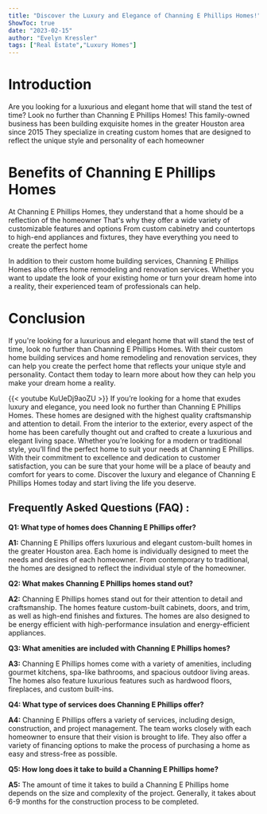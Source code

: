 ```yaml
---
title: "Discover the Luxury and Elegance of Channing E Phillips Homes!"
ShowToc: true 
date: "2023-02-15"
author: "Evelyn Kressler" 
tags: ["Real Estate","Luxury Homes"]
---
```

# Introduction 
Are you looking for a luxurious and elegant home that will stand the test of time? Look no further than Channing E Phillips Homes! This family-owned business has been building exquisite homes in the greater Houston area since 2015 They specialize in creating custom homes that are designed to reflect the unique style and personality of each homeowner 

# Benefits of Channing E Phillips Homes
At Channing E Phillips Homes, they understand that a home should be a reflection of the homeowner That's why they offer a wide variety of customizable features and options From custom cabinetry and countertops to high-end appliances and fixtures, they have everything you need to create the perfect home 

In addition to their custom home building services, Channing E Phillips Homes also offers home remodeling and renovation services. Whether you want to update the look of your existing home or turn your dream home into a reality, their experienced team of professionals can help. 

# Conclusion
If you're looking for a luxurious and elegant home that will stand the test of time, look no further than Channing E Phillips Homes. With their custom home building services and home remodeling and renovation services, they can help you create the perfect home that reflects your unique style and personality. Contact them today to learn more about how they can help you make your dream home a reality.

{{< youtube KuUeDj9aoZU >}} 
If you’re looking for a home that exudes luxury and elegance, you need look no further than Channing E Phillips Homes. These homes are designed with the highest quality craftsmanship and attention to detail. From the interior to the exterior, every aspect of the home has been carefully thought out and crafted to create a luxurious and elegant living space. Whether you’re looking for a modern or traditional style, you’ll find the perfect home to suit your needs at Channing E Phillips. With their commitment to excellence and dedication to customer satisfaction, you can be sure that your home will be a place of beauty and comfort for years to come. Discover the luxury and elegance of Channing E Phillips Homes today and start living the life you deserve.

## Frequently Asked Questions (FAQ) :
**Q1: What type of homes does Channing E Phillips offer?**

**A1:** Channing E Phillips offers luxurious and elegant custom-built homes in the greater Houston area. Each home is individually designed to meet the needs and desires of each homeowner. From contemporary to traditional, the homes are designed to reflect the individual style of the homeowner. 

**Q2: What makes Channing E Phillips homes stand out?**

**A2:** Channing E Phillips homes stand out for their attention to detail and craftsmanship. The homes feature custom-built cabinets, doors, and trim, as well as high-end finishes and fixtures. The homes are also designed to be energy efficient with high-performance insulation and energy-efficient appliances. 

**Q3: What amenities are included with Channing E Phillips homes?**

**A3:** Channing E Phillips homes come with a variety of amenities, including gourmet kitchens, spa-like bathrooms, and spacious outdoor living areas. The homes also feature luxurious features such as hardwood floors, fireplaces, and custom built-ins. 

**Q4: What type of services does Channing E Phillips offer?**

**A4:** Channing E Phillips offers a variety of services, including design, construction, and project management. The team works closely with each homeowner to ensure that their vision is brought to life. They also offer a variety of financing options to make the process of purchasing a home as easy and stress-free as possible. 

**Q5: How long does it take to build a Channing E Phillips home?**

**A5:** The amount of time it takes to build a Channing E Phillips home depends on the size and complexity of the project. Generally, it takes about 6-9 months for the construction process to be completed.



